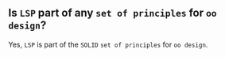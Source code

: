 Is `LSP` part of any `set of principles` for `oo design`?
---
Yes, `LSP` is part of the `SOLID` `set of principles` for `oo design`.